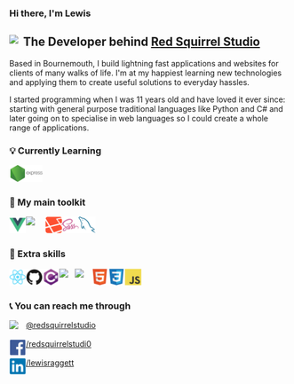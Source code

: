 ### Hi there, I'm Lewis  
## <img width="25" align="left" src="http://lewisraggett.winchesterdigital.co.uk/img/logo.png"> The Developer behind [Red Squirrel Studio](https://redsquirrel.studio)
Based in Bournemouth, I build lightning fast applications and websites for clients of many walks of life. I'm at my happiest learning new technologies and applying them to create useful solutions to everyday hassles.

I started programming when I was 11 years old and have loved it ever since: starting with general purpose traditional languages like Python and C# and later going on to specialise in web languages so I could create a whole range of applications.

### 💡 Currently Learning
<img width="30" align="left" src="https://raw.githubusercontent.com/devicons/devicon/master/icons/nodejs/nodejs-original.svg">
<img width="30" align="left" src="https://raw.githubusercontent.com/devicons/devicon/master/icons/express/express-original-wordmark.svg">
<br><br>

### 🧰 My main toolkit 
  
<img width="30" align="left" src="https://raw.githubusercontent.com/devicons/devicon/master/icons/vuejs/vuejs-original.svg">
<img width="35" align="left" src="https://d33wubrfki0l68.cloudfront.net/6ff34ec8760318b99888ee4b75d1e265170a84b9/6479c/logos/nuxt.svg">
<img width="30" align="left" src="https://raw.githubusercontent.com/devicons/devicon/master/icons/laravel/laravel-plain.svg">
<img width="30" align="left" src="https://raw.githubusercontent.com/devicons/devicon/master/icons/sass/sass-original.svg">
<img width="30" align="left" src="https://raw.githubusercontent.com/devicons/devicon/master/icons/mysql/mysql-original.svg"><br><br>
  
### 🔧 Extra skills  
  
<img width="30" align="left" src="https://raw.githubusercontent.com/devicons/devicon/master/icons/react/react-original.svg">
<img width="30" align="left" src="https://raw.githubusercontent.com/devicons/devicon/master/icons/github/github-original.svg">
<img width="30" align="left" src="https://raw.githubusercontent.com/devicons/devicon/master/icons/csharp/csharp-original.svg">
<img width="28" align="left" src="https://firebase.google.com/downloads/brand-guidelines/SVG/logo-vertical.svg">
<img width="30" align="left" src="https://seeklogo.com/images/T/tailwind-css-logo-5AD4175897-seeklogo.com.png">
<img width="30" align="left" src="https://raw.githubusercontent.com/devicons/devicon/master/icons/html5/html5-original.svg">
<img width="30" align="left" src="https://raw.githubusercontent.com/devicons/devicon/master/icons/css3/css3-original.svg">
<img width="30" align="left" src="https://raw.githubusercontent.com/devicons/devicon/master/icons/javascript/javascript-original.svg"><br><br>


### 📞 You can reach me through

[<img width="30" align="left" src="https://instagram-brand.com/wp-content/uploads/2016/11/Instagram_AppIcon_Aug2017.png?w=300"> @redsquirrelstudio](https://www.instagram.com/redsquirrelstudio/)  <br><br>
[<img width="30" align="left" src="https://raw.githubusercontent.com/devicons/devicon/master/icons/facebook/facebook-original.svg"> /redsquirrelstudi0](https://www.facebook.com/redsquirrelstudi0)  <br><br>
[<img width="30" align="left" src="https://raw.githubusercontent.com/devicons/devicon/master/icons/linkedin/linkedin-original.svg"> /lewisraggett](https://www.linkedin.com/in/lewisraggett/)  <br><br>
